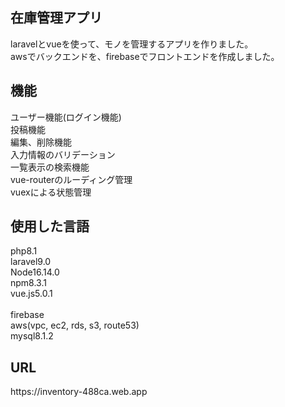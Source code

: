 <h2>在庫管理アプリ</h2> 
laravelとvueを使って、モノを管理するアプリを作りました。<br>
awsでバックエンドを、firebaseでフロントエンドを作成しました。<br>

<h2>機能</h2>
ユーザー機能(ログイン機能)<br>
投稿機能<br>
編集、削除機能<br>
入力情報のバリデーション<br>
一覧表示の検索機能<br>
vue-routerのルーディング管理<br>
vuexによる状態管理<br>

<h2>使用した言語</h2>
php8.1<br>
laravel9.0<br>
Node16.14.0<br>
npm8.3.1<br>
vue.js5.0.1<br>
<br>
firebase<br>
aws(vpc, ec2, rds, s3, route53)<br>
mysql8.1.2<br>

<h2>URL</h2>
<a>https://inventory-488ca.web.app</a>
